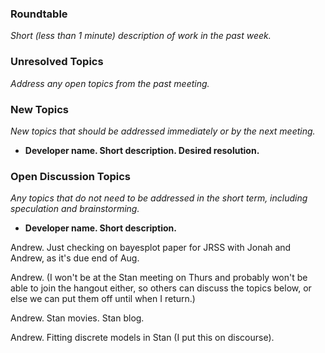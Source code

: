 ### Roundtable
_Short (less than 1 minute) description of work in the past week._


### Unresolved Topics
_Address any open topics from the past meeting._

### New Topics
_New topics that should be addressed immediately or by the next
meeting._

* __Developer name.  Short description.  Desired resolution.__

### Open Discussion Topics
_Any topics that do not need to be addressed in the short term,
including speculation and brainstorming._

* __Developer name.  Short description.__

Andrew.  Just checking on bayesplot paper for JRSS with Jonah and Andrew, as it's due end of Aug.

Andrew.  (I won't be at the Stan meeting on Thurs and probably won't be able to join the hangout either, so others can discuss the topics below, or else we can put them off until when I return.)

Andrew.  Stan movies.  Stan blog.

Andrew.  Fitting discrete models in Stan (I put this on discourse).